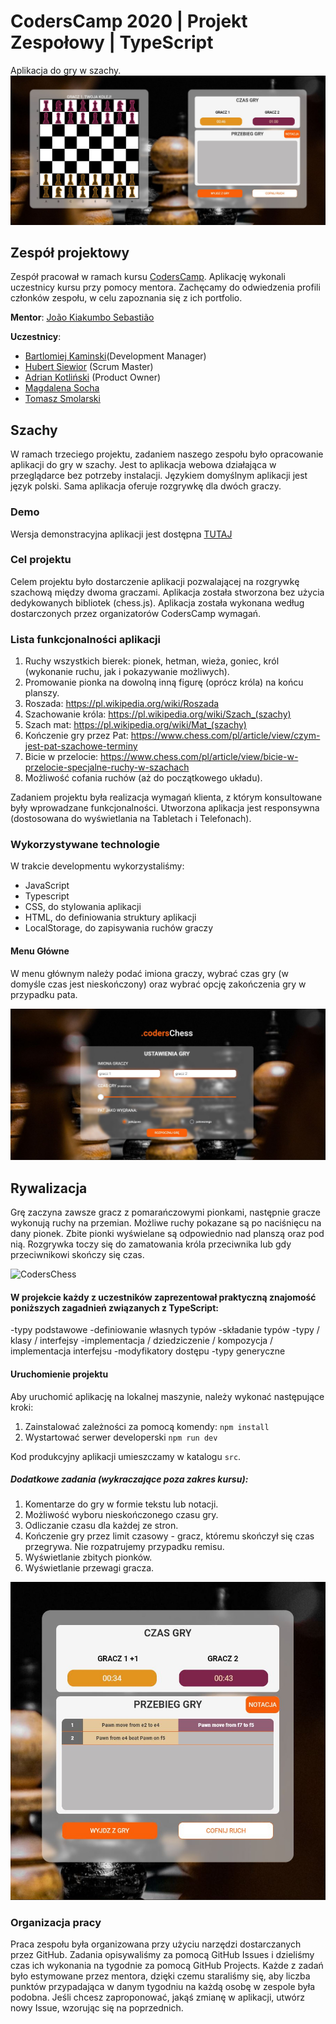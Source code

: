 # CodersCamp 2020 | Projekt Zespołowy | TypeScript
Aplikacja do gry w szachy.
![CodersChess](static\ui\gra-widok-glowny.JPG)

## Zespół projektowy

Zespół pracował w ramach kursu [CodersCamp](CodersCamp.pl). 
Aplikację wykonali uczestnicy kursu przy pomocy mentora.
Zachęcamy do odwiedzenia profili członków zespołu, w celu zapoznania się z ich portfolio.

**Mentor**: [João Kiakumbo Sebastião](https://github.com/JK-Sebastiao)

**Uczestnicy**:
- [Bartlomiej Kaminski](https://github.com/BartlomiejKaminski)(Development Manager)
- [Hubert Siewior](https://github.com/HubertSiewior) (Scrum Master)
- [Adrian Kotliński](https://github.com/Kotlinski95) (Product Owner)
- [Magdalena Socha](https://github.com/magdalena-socha) 
- [Tomasz Smolarski](https://github.com/TomaszSmolarski)

## Szachy
W ramach trzeciego projektu, zadaniem naszego zespołu było opracowanie aplikacji do gry w szachy. Jest to aplikacja webowa działająca w przeglądarce bez potrzeby instalacji. Językiem domyślnym aplikacji jest język polski. Sama aplikacja oferuje rozgrywkę dla dwóch graczy.

### Demo
Wersja demonstracyjna aplikacji jest dostępna [TUTAJ](http://coders-chess.herokuapp.com/)

### Cel projektu
Celem projektu było dostarczenie aplikacji pozwalającej na rozgrywkę szachową między dwoma graczami. Aplikacja została stworzona bez użycia dedykowanych bibliotek (chess.js).
Aplikacja została wykonana według dostarczonych przez organizatorów CodersCamp wymagań.

### Lista funkcjonalności aplikacji

1. Ruchy wszystkich bierek: pionek, hetman, wieża, goniec, król (wykonanie ruchu, jak i pokazywanie możliwych).
2. Promowanie pionka na dowolną inną figurę (oprócz króla) na końcu planszy.
3. Roszada: https://pl.wikipedia.org/wiki/Roszada
4. Szachowanie króla: https://pl.wikipedia.org/wiki/Szach_(szachy)
5. Szach mat: https://pl.wikipedia.org/wiki/Mat_(szachy)
6. Kończenie gry przez Pat: https://www.chess.com/pl/article/view/czym-jest-pat-szachowe-terminy
7. Bicie w przelocie: https://www.chess.com/pl/article/view/bicie-w-przelocie-specjalne-ruchy-w-szachach
8. Możliwość cofania ruchów (aż do początkowego układu).


Zadaniem projektu była realizacja wymagań klienta, z którym konsultowane były wprowadzane funkcjonalności. Utworzona aplikacja jest responsywna (dostosowana do wyświetlania na Tabletach i Telefonach).


### Wykorzystywane technologie
W trakcie developmentu wykorzystaliśmy:
- JavaScript
- Typescript
- CSS, do stylowania aplikacji
- HTML, do definiowania struktury aplikacji
- LocalStorage, do zapisywania ruchów graczy

#### Menu Główne
W menu głównym należy podać imiona graczy, wybrać czas gry (w domyśle czas jest nieskończony) oraz wybrać opcję zakończenia gry w przypadku pata.

![CodersChess](./static/ui/ustawienia-gry.jpg)

## Rywalizacja
Grę zaczyna zawsze gracz z pomarańczowymi pionkami, następnie gracze wykonują ruchy na przemian. Możliwe ruchy pokazane są po naciśnięcu na dany pionek. Zbite pionki wyświelane są odpowiednio nad planszą oraz pod nią. Rozgrywka toczy się do zamatowania króla przeciwnika lub gdy przeciwnikowi skończy się czas.

![CodersChess](./static/ui/zbite-pionki.jpg)

#### W projekcie każdy z uczestników zaprezentował praktyczną znajomość poniższych zagadnień związanych z TypeScript:
-typy podstawowe
-definiowanie własnych typów
-składanie typów
-typy / klasy / interfejsy
-implementacja / dziedziczenie / kompozycja / implementacja interfejsu
-modyfikatory dostępu
-typy generyczne


#### Uruchomienie projektu
Aby uruchomić aplikację na lokalnej maszynie, należy wykonać następujące kroki:
1. Zainstalować zależności za pomocą komendy: `npm install`
2. Wystartować serwer developerski `npm run dev`

Kod produkcyjny aplikacji umieszczamy w katalogu `src`.

##### Dodatkowe zadania (wykraczające poza zakres kursu):
1. Komentarze do gry w formie tekstu lub notacji.
2. Możliwość wyboru nieskończonego czasu gry.
3. Odliczanie czasu dla każdej ze stron.
4. Kończenie gry przez limit czasowy - gracz, któremu skończył się czas przegrywa. Nie rozpatrujemy przypadku remisu.
5. Wyświetlanie zbitych pionków.
6. Wyświetlanie przewagi gracza.

![Wyświetlanie przebiegu gry oraz przewagi gracza](./static/ui/przewaga-gracza.jpg)

### Organizacja pracy
Praca zespołu była organizowana przy użyciu narzędzi dostarczanych przez GitHub. 
Zadania opisywaliśmy za pomocą GitHub Issues i dzieliśmy czas ich wykonania na tygodnie za pomocą GitHub Projects.
Każde z zadań było estymowane przez mentora, dzięki czemu staraliśmy się, aby liczba punktów przypadająca w danym tygodniu na każdą osobę w zespole była podobna.
Jeśli chcesz zaproponować, jakąś zmianę w aplikacji, utwórz nowy Issue, wzorując się na poprzednich.